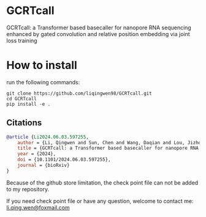 # GCRTcall
GCRTcall: a Transformer based basecaller for nanopore RNA sequencing enhanced by gated convolution and relative position embedding via joint loss training

# How to install
run the following commands:  
```
git clone https://github.com/liqingwen98/GCRTcall.git
cd GCRTcall
pip install -e .
```

## Citations
``` bibtex
@article {Li2024.06.03.597255,
	author = {Li, Qingwen and Sun, Chen and Wang, Daqian and Lou, Jizhong},
	title = {GCRTcall: a Transformer based basecaller for nanopore RNA sequencing enhanced by gated convolution and relative position embedding via joint loss training},
	year = {2024},
	doi = {10.1101/2024.06.03.597255},
	journal = {bioRxiv}
}
```

Because of the github store limitation, the check point file can not be added to my repository. 

If you need check point file or have any question, welcome to contact me: li.qing.wen@foxmail.com
